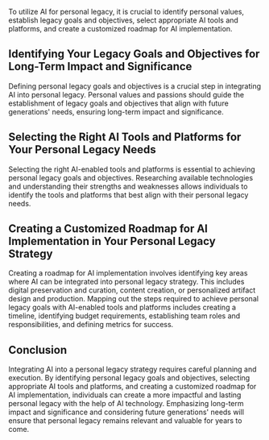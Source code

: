 
To utilize AI for personal legacy, it is crucial to identify personal values, establish legacy goals and objectives, select appropriate AI tools and platforms, and create a customized roadmap for AI implementation.

Identifying Your Legacy Goals and Objectives for Long-Term Impact and Significance
----------------------------------------------------------------------------------

Defining personal legacy goals and objectives is a crucial step in integrating AI into personal legacy. Personal values and passions should guide the establishment of legacy goals and objectives that align with future generations' needs, ensuring long-term impact and significance.

Selecting the Right AI Tools and Platforms for Your Personal Legacy Needs
-------------------------------------------------------------------------

Selecting the right AI-enabled tools and platforms is essential to achieving personal legacy goals and objectives. Researching available technologies and understanding their strengths and weaknesses allows individuals to identify the tools and platforms that best align with their personal legacy needs.

Creating a Customized Roadmap for AI Implementation in Your Personal Legacy Strategy
------------------------------------------------------------------------------------

Creating a roadmap for AI implementation involves identifying key areas where AI can be integrated into personal legacy strategy. This includes digital preservation and curation, content creation, or personalized artifact design and production. Mapping out the steps required to achieve personal legacy goals with AI-enabled tools and platforms includes creating a timeline, identifying budget requirements, establishing team roles and responsibilities, and defining metrics for success.

Conclusion
----------

Integrating AI into a personal legacy strategy requires careful planning and execution. By identifying personal legacy goals and objectives, selecting appropriate AI tools and platforms, and creating a customized roadmap for AI implementation, individuals can create a more impactful and lasting personal legacy with the help of AI technology. Emphasizing long-term impact and significance and considering future generations' needs will ensure that personal legacy remains relevant and valuable for years to come.
